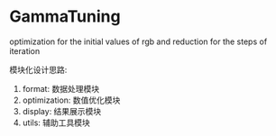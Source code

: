 # GammaTuning
optimization for the initial values of rgb and reduction for the steps of iteration

模块化设计思路:
1. format: 数据处理模块
2. optimization: 数值优化模块
3. display: 结果展示模块
4. utils: 辅助工具模块

